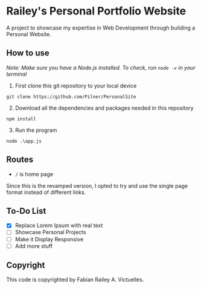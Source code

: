 # Railey's Personal Portfolio Website

A project to showcase my expertise in Web Development through building a Personal Website.

## How to use

*Note: Make sure you have a Node.js installed. To check, run `node -v` in your terminal*

1. First clone this git repository to your local device
```
git clone https://github.com/Pilner/PersonalSite
```
2. Download all the dependencies and packages needed in this repository
```
npm install
```
3. Run the program
```
node .\app.js
```

## Routes

* `/` is home page

Since this is the revamped version, I opted to try and use the single page format instead of different links.

## To-Do List

- [x] Replace Lorem Ipsum with real text
- [ ] Showcase Personal Projects
- [ ] Make it Display Responsive
- [ ] Add more stuff

## Copyright
This code is copyrighted by Fabian Railey A. Victuelles.